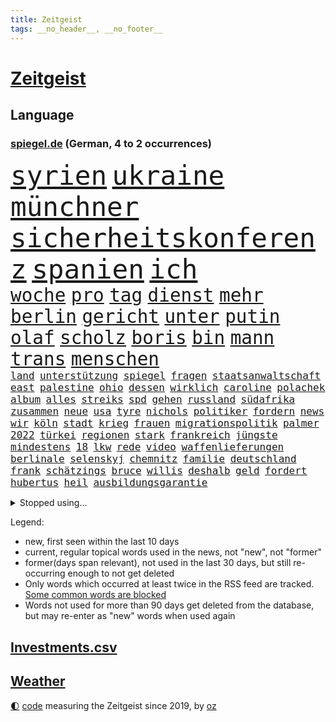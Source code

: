 ```yaml
---
title: Zeitgeist
tags: __no_header__, __no_footer__
---
```


# [Zeitgeist](https://oliz.io/zeitgeist/)

## Language

<h3><a href="https://www.spiegel.de" target="_blank">spiegel.de</a> (German, 4 to 2 occurrences)</h3>
<p style="font-family:monospace">
<span style="font-size:32pt"><a href="news_links.html#syrien" class="current">syrien</a></span>
<span style="font-size:32pt"><a href="news_links.html#ukraine" class="current">ukraine</a></span>
<span style="font-size:32pt"><a href="news_links.html#münchner" class="current">münchner</a></span>
<span style="font-size:32pt"><a href="news_links.html#sicherheitskonferenz" class="current">sicherheitskonferenz</a></span>
<span style="font-size:32pt"><a href="news_links.html#spanien" class="current">spanien</a></span>
<span style="font-size:32pt"><a href="news_links.html#ich" class="current">ich</a></span>
<br>
<span style="font-size:22pt"><a href="news_links.html#woche" class="current">woche</a></span>
<span style="font-size:22pt"><a href="news_links.html#pro" class="current">pro</a></span>
<span style="font-size:22pt"><a href="news_links.html#tag" class="current">tag</a></span>
<span style="font-size:22pt"><a href="news_links.html#dienst" class="current">dienst</a></span>
<span style="font-size:22pt"><a href="news_links.html#mehr" class="current">mehr</a></span>
<span style="font-size:22pt"><a href="news_links.html#berlin" class="current">berlin</a></span>
<span style="font-size:22pt"><a href="news_links.html#gericht" class="current">gericht</a></span>
<span style="font-size:22pt"><a href="news_links.html#unter" class="current">unter</a></span>
<span style="font-size:22pt"><a href="news_links.html#putin" class="current">putin</a></span>
<span style="font-size:22pt"><a href="news_links.html#olaf" class="current">olaf</a></span>
<span style="font-size:22pt"><a href="news_links.html#scholz" class="current">scholz</a></span>
<span style="font-size:22pt"><a href="news_links.html#boris" class="current">boris</a></span>
<span style="font-size:22pt"><a href="news_links.html#bin" class="current">bin</a></span>
<span style="font-size:22pt"><a href="news_links.html#mann" class="current">mann</a></span>
<span style="font-size:22pt"><a href="news_links.html#trans" class="current">trans</a></span>
<span style="font-size:22pt"><a href="news_links.html#menschen" class="current">menschen</a></span>
<br>
<span style="font-size:12pt"><a href="news_links.html#land" class="current">land</a></span>
<span style="font-size:12pt"><a href="news_links.html#unterstützung" class="current">unterstützung</a></span>
<span style="font-size:12pt"><a href="news_links.html#spiegel" class="current">spiegel</a></span>
<span style="font-size:12pt"><a href="news_links.html#fragen" class="current">fragen</a></span>
<span style="font-size:12pt"><a href="news_links.html#staatsanwaltschaft" class="current">staatsanwaltschaft</a></span>
<span style="font-size:12pt"><a href="news_links.html#east" class="current">east</a></span>
<span style="font-size:12pt"><a href="news_links.html#palestine" class="new">palestine</a></span>
<span style="font-size:12pt"><a href="news_links.html#ohio" class="current">ohio</a></span>
<span style="font-size:12pt"><a href="news_links.html#dessen" class="current">dessen</a></span>
<span style="font-size:12pt"><a href="news_links.html#wirklich" class="current">wirklich</a></span>
<span style="font-size:12pt"><a href="news_links.html#caroline" class="current">caroline</a></span>
<span style="font-size:12pt"><a href="news_links.html#polachek" class="new">polachek</a></span>
<span style="font-size:12pt"><a href="news_links.html#album" class="current">album</a></span>
<span style="font-size:12pt"><a href="news_links.html#alles" class="current">alles</a></span>
<span style="font-size:12pt"><a href="news_links.html#streiks" class="current">streiks</a></span>
<span style="font-size:12pt"><a href="news_links.html#spd" class="current">spd</a></span>
<span style="font-size:12pt"><a href="news_links.html#gehen" class="current">gehen</a></span>
<span style="font-size:12pt"><a href="news_links.html#russland" class="current">russland</a></span>
<span style="font-size:12pt"><a href="news_links.html#südafrika" class="current">südafrika</a></span>
<span style="font-size:12pt"><a href="news_links.html#zusammen" class="current">zusammen</a></span>
<span style="font-size:12pt"><a href="news_links.html#neue" class="current">neue</a></span>
<span style="font-size:12pt"><a href="news_links.html#usa" class="current">usa</a></span>
<span style="font-size:12pt"><a href="news_links.html#tyre" class="current">tyre</a></span>
<span style="font-size:12pt"><a href="news_links.html#nichols" class="current">nichols</a></span>
<span style="font-size:12pt"><a href="news_links.html#politiker" class="current">politiker</a></span>
<span style="font-size:12pt"><a href="news_links.html#fordern" class="current">fordern</a></span>
<span style="font-size:12pt"><a href="news_links.html#news" class="current">news</a></span>
<span style="font-size:12pt"><a href="news_links.html#wir" class="current">wir</a></span>
<span style="font-size:12pt"><a href="news_links.html#köln" class="current">köln</a></span>
<span style="font-size:12pt"><a href="news_links.html#stadt" class="current">stadt</a></span>
<span style="font-size:12pt"><a href="news_links.html#krieg" class="current">krieg</a></span>
<span style="font-size:12pt"><a href="news_links.html#frauen" class="current">frauen</a></span>
<span style="font-size:12pt"><a href="news_links.html#migrationspolitik" class="current">migrationspolitik</a></span>
<span style="font-size:12pt"><a href="news_links.html#palmer" class="current">palmer</a></span>
<span style="font-size:12pt"><a href="news_links.html#2022" class="current">2022</a></span>
<span style="font-size:12pt"><a href="news_links.html#türkei" class="current">türkei</a></span>
<span style="font-size:12pt"><a href="news_links.html#regionen" class="current">regionen</a></span>
<span style="font-size:12pt"><a href="news_links.html#stark" class="current">stark</a></span>
<span style="font-size:12pt"><a href="news_links.html#frankreich" class="current">frankreich</a></span>
<span style="font-size:12pt"><a href="news_links.html#jüngste" class="current">jüngste</a></span>
<span style="font-size:12pt"><a href="news_links.html#mindestens" class="current">mindestens</a></span>
<span style="font-size:12pt"><a href="news_links.html#18" class="current">18</a></span>
<span style="font-size:12pt"><a href="news_links.html#lkw" class="current">lkw</a></span>
<span style="font-size:12pt"><a href="news_links.html#rede" class="current">rede</a></span>
<span style="font-size:12pt"><a href="news_links.html#video" class="current">video</a></span>
<span style="font-size:12pt"><a href="news_links.html#waffenlieferungen" class="current">waffenlieferungen</a></span>
<span style="font-size:12pt"><a href="news_links.html#berlinale" class="new">berlinale</a></span>
<span style="font-size:12pt"><a href="news_links.html#selenskyj" class="current">selenskyj</a></span>
<span style="font-size:12pt"><a href="news_links.html#chemnitz" class="new">chemnitz</a></span>
<span style="font-size:12pt"><a href="news_links.html#familie" class="current">familie</a></span>
<span style="font-size:12pt"><a href="news_links.html#deutschland" class="current">deutschland</a></span>
<span style="font-size:12pt"><a href="news_links.html#frank" class="current">frank</a></span>
<span style="font-size:12pt"><a href="news_links.html#schätzings" class="new">schätzings</a></span>
<span style="font-size:12pt"><a href="news_links.html#bruce" class="current">bruce</a></span>
<span style="font-size:12pt"><a href="news_links.html#willis" class="current">willis</a></span>
<span style="font-size:12pt"><a href="news_links.html#deshalb" class="current">deshalb</a></span>
<span style="font-size:12pt"><a href="news_links.html#geld" class="current">geld</a></span>
<span style="font-size:12pt"><a href="news_links.html#fordert" class="current">fordert</a></span>
<span style="font-size:12pt"><a href="news_links.html#hubertus" class="current">hubertus</a></span>
<span style="font-size:12pt"><a href="news_links.html#heil" class="current">heil</a></span>
<span style="font-size:12pt"><a href="news_links.html#ausbildungsgarantie" class="current">ausbildungsgarantie</a></span>
</p>
<details>
<summary>Stopped using...</summary>
<p class="former" style="font-size:12pt">
wünscht(849) ausbruch(848) kehrt(848) scheinen(848) beobachten(847) freien(847) linie(847) verteidigungsministerin(847) hacker(846) normal(846) solle(846) eindruck(845) entlassung(845) gelernt(845) rheinlandpfalz(845) schlechten(845) sicherheitsbehörden(845) weitergeht(845) augen(844) erlitten(844) for(844) innenministerium(844) julia(844) lobt(844) metern(844) tiefe(844) verbraucherschützer(844) wenden(844) zuge(844) bernd(843) draußen(843) humanitäre(843) höchststand(843) verrät(843) vorhaben(843) anne(842) bereit(842) esken(842) respekt(842) schwangerschaft(842) serien(842) verhängte(842) autofahrer(841) coronainfektion(841) coronaregeln(841) deswegen(841) entdeckten(841) florian(841) gerechtigkeit(841) investieren(841) kochen(841) passen(841) privaten(841) rechtsextremen(841) spdpolitikerin(841) verunglückt(841) walter(841) übergeben(841) ausländische(840) gebraucht(840) höchste(840) natur(840) rainer(840) stets(840) strafen(840) sänger(840) tödlicher(840) beschwerden(839) diskriminierung(839) erheblich(839) gebrochen(839) richtige(839) schoss(839) versehentlich(839) äthiopien(839) bahnhof(838) beschimpft(838) besonderen(838) kochinstitut(838) kontrollieren(838) nahen(838) pariser(838) parteitag(838) quarantäne(838) rät(838) standen(838) außer(837) begleitet(837) illegalen(837) neuem(837) sendet(837) konflikte(836) leitet(836) mode(836) sichern(836) stürmer(836) usschauspielerin(836) verzichtet(836) videobotschaft(836) beschließen(835) bittere(835) dementiert(835) hölle(835) restaurant(835) sicherte(835) widerspruch(835) einreisen(834) gastgeber(834) negativ(834) flüchtlingen(833) fußballer(833) roman(833) versuchte(833) berater(832) berlins(832) dachte(832) nord(832) potsdam(832) reagierten(832) souverän(832) unterstützer(832) wies(832) durfte(831) gegenteil(831) glücklich(831) rechts(831) william(831) ebenso(830) beiträge(829) crash(829) entsetzen(829) juristisch(829) abschaffen(828) distanz(827) moskaus(827) einnahmen(826) erfunden(826) aufgenommen(825) deutsches(825) voraussetzungen(825) bundesgesundheitsminister(824) letztes(824) rollt(824) steckte(823) rasen(822) verzichten(822) pfund(820) landet(819) halbe(817) schockiert(817) freiwillig(816) präsenz(816) schneider(816) chats(815) frisch(814) schrecken(814) wachsen(813) erstochen(812) museum(811) prognose(811) aufgabe(810) app(806) hype(804) thüringer(803) hinweis(801) tuchel(799) türen(798) weitreichende(793) rakete(790) farbe(784) mehren(783) cdu/csu(780) bösen(777) wmtitel(776) explodiert(759) variante(755) uskapitol(749) langjährige(731) unwahrscheinlich(717) extremwetter(715) kannte(705) kryptowährungen(700) josef(699) strecken(680) belgische(661) umständen(641) japanischen(632) lediglich(630) fossile(608) notenbank(607) vorsicht(598) sammelt(592) kündigten(585) staatschefs(578) terroranschlag(577) strikt(576) seele(568) ausgefallen(552) las(547) vegas(547) karrierecoach(546) entlastung(539) 20000(537) höchstwert(534) gestern(533) günstiges(530) binden(524) anlage(522) zurückziehen(521) ussoldaten(518) schürt(515) teure(515) gemeinschaft(513) angestellten(507) erreichte(504) atombombe(502) hawaii(502) integration(495) entstanden(489) finanzhilfen(489) betreten(486) kunstwerke(486) erdgas(479) berufen(477) verschlechtert(475) erwärmung(474) morde(472) betrunken(462) saal(462) verwerfungen(461) 41(459) benutzt(459) ampelparteien(454) obersten(453) verläuft(453) methode(452) versuche(452) tödlichem(450) hals(449) radikaler(449) wärme(446) fotografin(443) vorbereitungen(443) bekannteste(442) quält(435) wirtschaftlich(432) pech(431) einfacher(428) gewaltsamen(427) strompreise(426) stephen(422) zustande(422) explodieren(420) rekordsumme(418) schütze(417) waffenruhe(417) verabschieden(416) beliebten(414) vergabe(414) riskiert(411) ebay(410) fdpminister(407) problematisch(399) getäuscht(394) spielplan(392) organisiert(391) mild(385) pelé(384) schwieriger(381) bundesaußenministerin(378) desto(378) einstellung(377) teppich(376) expremier(374) unterscheiden(368) krankheiten(366) report(365) unabhängiger(363) iraner(362) bestürzt(360) trick(360) westens(360) dresdner(359) einheiten(358) 350(357) designer(354) horror(353) oppositionellen(351) mohammed(344) 17jährige(343) 98(342) herum(342) fortsetzen(339) abbau(337) schuster(337) torwart(335) verschwörung(335) drohten(330) energiepreisen(329) besetzte(326) fritz(326) sportart(325) bevorstehende(324) unsicher(324) kasse(319) saporischschja(319) sexualisierte(315) landung(311) andrej(310) besatzer(309) starkes(308) wiedervereinigung(307) ausschließlich(298) völkermord(298) ausstieg(292) durchsuchen(292) gesenkt(292) handys(288) updates(287) diplomat(286) segen(286) spritzen(285) großmutter(279) filialen(278) iaea(277) recherchen(276) warteten(275) schlamm(274) verstehe(274) gefangenenaustausch(273) umstände(273) schau(270) entschuldigte(269) exregierungschef(266) unterliegt(265) mobbing(263) rüsten(258) steuerhinterziehung(258) objekte(255) beerdigung(254) gelobt(254) lngterminal(253) ran(252) zunahme(252) dürre(251) elisabeth(250) verdrängt(250) girl(249) spottet(249) titelverteidiger(248) tauscht(247) beatrix(246) homosexuelle(246) homosexuellen(246) anzeige(245) cannabis(245) hadert(244) tiefer(244) unobericht(244) anerkennen(243) verfassungsbeschwerde(243) dividende(242) exmann(240) streichung(240) trümmer(239) straßenverkehr(238) versinkt(238) galten(237) iris(237) spdgeneralsekretär(237) berüchtigten(236) irgendwann(236) verbrennungsmotor(236) wettert(236) verdiente(235) naturkatastrophen(234) panne(233) therapien(233) verbreitung(233) prompt(232) andrew(231) misshandelt(231) camper(230) hubert(230) paolo(230) führungskräfte(229) lenkt(228) wirtschaftslage(228) edeka(227) senegal(227) vorstellung(226) millionenstrafe(225) übergewinnsteuer(225) tvinterview(224) hast(223) standards(223) transportieren(223) schrumpfen(222) vertraulichen(220) fehlten(216) angehen(215) baum(215) niedersachsens(215) spdchefin(215) beteuert(214) körperliche(214) kronprinz(212) atomkraftwerken(211) brasilianer(211) stehende(211) atomkraftwerke(210) begegnen(210) fehlenden(208) übergewinne(208) verteilen(206) anruf(205) vize(205) reparationen(204) billig(203) festgenommene(203) einschlag(202) säure(202) lieferengpässe(200) rechtliche(200) festkleben(198) juristisches(198) weltraum(197) anschlags(196) eingeschlagen(196) klimaschützer(196) repressionen(196) 17jähriger(192) strompreis(192) gelbe(191) toilette(189) verurteilen(189) überragende(189) czaja(187) oberster(187) glänzte(185) spielberg(185) üppige(185) demonstrierenden(184) notruf(183) summer(182) zweitgrößte(182) usdemokraten(181) vertrauliche(181) wärmepumpen(180) moderator(179) 82(177) wichtigster(177) farce(176) kilowattstunde(176) neukölln(176) britischem(174) umgehend(174) cdugeneralsekretär(173) pleiten(173) strikte(173) dunkel(172) psychischen(172) quatsch(172) rad(172) tücken(172) vereinbarten(172) 1993(171) delegation(171) medizin(171) mithäftling(171) terminal(170) kandidierte(169) kapazität(168) einsätzen(166) globes(166) heikle(165) alfons(164) diebstahl(164) elefanten(164) alex(163) ramona(162) schuhbeck(162) angeordnete(161) treffern(161) atomkraftwerk(160) erkenntnissen(160) lindsey(159) schwachstellen(159) töne(159) verschärfung(159) films(157) energiesicherheit(156) ernstfall(154) brentford(153) chefredakteurin(153) forschern(152) link(152) nachspiel(152) rechter(151) reiten(151) unruhen(151) vizepräsident(151) zugspitze(151) stromnetz(149) boni(148) umweltfreundlich(148) gendern(147) giovanni(147) havertz(147) randale(147) rappers(146) milliardengewinne(145) 2003(144) satellitenbilder(144) luftangriff(143) ökologisch(143) strategen(142) unterzahl(142) master(141) road(141) routinierter(141) grundsatzrede(140) marschflugkörper(140) energiepolitik(139) umgekehrt(139) verbrachte(139) verbringen(138) beliefern(137) hurrikan(137) raf(137) monika(136) reinigung(136) rügt(136) spiegelrekonstruktion(136) stromsparen(136) tel(136) schafften(135) landesarbeitsgericht(134) miese(134) begrenzte(133) spendet(133) werkstatt(133) aufgehalten(132) betrogen(132) digitalminister(132) hingerichtet(131) jahrhunderts(131) aufräumarbeiten(130) ernüchternd(129) gesetzten(129) memoiren(129) psychologin(129) blanchett(127) cate(127) grippe(127) halbzeit(127) kompliziert(127) krawalle(127) onlineshopping(127) exoplaneten(126) turnieren(126) aviv(125) inspiziert(125) außenseiter(124) hauptdarstellerin(124) tshirt(124) arroganz(123) militärexperte(123) mitbekommen(123) vereinbarung(123) zahnarzt(123) arabischen(122) monatlich(122) schutzmacht(122) abbey(121) schäuble(121) sondertribunal(121) gerecht(120) sportdirektor(120) barrymore(118) drew(118) verstaatlichung(118) abwahl(117) billigtarif(117) fabrik(117) gruppensieg(117) piqué(117) belege(116) future(116) peskow(116) weihnachten(116) liebte(115) steven(115) abwesenheit(114) flüssigerdgas(114) jauch(114) kubikmeter(114) pr(114) schiffsverkehr(114) spezialeinheit(114) enormen(113) spaltet(113) auszahlen(112) elbphilharmonie(112) globe(112) kaltluft(112) königshauses(112) masha(112) spiderman(112) tendenz(112) kommando(111) ulf(111) abraham(110) mobilmachung(110) festgehalten(109) konjunkturprognosen(108) militärexperten(108) geiger(107) liebling(107) desolate(106) gefährlichsten(106) gegenstände(106) ifo(106) kopftuch(106) arbeiter(105) fdpfinanzminister(105) tatortvote(105) verachtung(105) wegbaggern(105) anforderungen(104) doppelwumms(104) einkauf(104) lehrkräftemangel(104) mitspielen(104) überfahren(104) möge(102) podolski(102) regierenden(102) tagebau(102) überflutete(102) blau(101) mary(101) unerträglich(101) bolsonaros(100) chaotische(100) bundeshaushalt(99) haustür(98) inácio(98) luiz(98) vegetarisch(98) beruhigt(97) christiane(97) erfüllen(97) programme(97) baupreise(96) schlachtfeld(96) straffrei(95) gewehrt(94) tagebuch(94) absetzen(93) göttingen(93) hochwasser(93) operiert(93) sprühen(93) verflüssigtes(93) genuss(92) trage(92) aufgehängt(91) dankesrede(91) eric(91) korruptionsskandal(91) minsk(91) verschaffen(91) wochenstart(91) exbotschafter(90) herausfinden(90) jederzeit(90) sauerland(90) verbrecher(90) zentralratspräsident(90) zulassen(90) bulgarische(89) gestohlenen(89) interviewt(89) laptops(89) zentraler(89) jean(88) räumlichkeiten(88) westküste(88) antiterroreinsatz(87) billigt(87) familienalltag(87) gwyneth(87) ipads(87) paltrow(87) pfefferspray(87) sinnlos(87) weltall(87) carolina(86) erforschung(86) erleichterung(86) flugzeugs(86) kilimandscharo(86) langjähriger(86) scheuen(86) wechseljahren(86) 736(85) auswanderer(85) bernstein(85) champagner(85) eingesetzten(85) garzweiler(85) geschmack(85) heinrich(85) kronzeuge(85) rasanten(85) sieglosen(85) skisport(85) coronafälle(84) ehrlichkeit(84) grippewelle(84) kremlgegner(84) y(84) auffällig(83) blind(83) erfolgsrezept(83) überlastung(83) 75jährigen(82) beleuchtung(82) cannabislegalisierung(82) darknet(82) dihk(82) ronja(82) rönne(82) serbischen(82) todeszahlen(82) widmen(82) zeitgemäß(82) zugeständnisse(82) zäh(82) gebastelt(81) kompromissen(81) kremls(81) absichern(80) kaliforniens(80) kindesmissbrauchs(80) kredite(80) macs(80) misshandlung(80) optik(80) bedeckt(79) csugeneralsekretär(79) helme(79) huber(79) rabbinerschule(79) verbrechens(79) volkes(79) lästert(78) antreibt(77) ausgemacht(77) museums(77) gehaltskürzung(76) japanisches(76) kolleginnen(76) schaurig(76) steuerpflichtig(76) zentralrats(76) drosseln(75) kaulitz(75) planten(75) privatpersonen(75) wohnungsnot(75) 1923(74) blüte(74) dissidenten(74) einschüchterung(74) frederik(74) gepriesen(74) gleise(74) männlicher(74) tabu(74) unesco(74) verbannen(74) webseite(74) zew(74) abwenden(73) bedienen(73) düstere(73) erpressergruppe(73) faesers(73) koloniale(73) pistole(73) verunsichert(73) wahlkampfversprechen(73) ware(73) zewstudie(73) ampelpolitiker(72) eiskunstläuferin(72) köstlich(72) menschenrechtsbeauftragte(72) redet(72) regenwald(72) anleitung(71) aufmarschiert(71) aufstellen(71) comedian(71) trainierte(71) usfirma(71) vorzeichen(71) weltkriegs(71) entscheidendes(70) klimaschutzbewegung(70) spiegelbuch(70) usamerikanerin(70) aktienrente(69) buffett(69) enttarnt(69) fulham(69) gegengewicht(69) migrationshintergrund(69) verschicken(69) warren(69) zurückzubekommen(69) aufenthalt(68) brüsseler(68) haar(68) klimaaktivistinnen(68) privatjets(68) stimmten(68) straßenblockaden(68) einmischung(67) lockbit(67) rezessionssorgen(67) siemens(67) uralten(67) bosch(66) brandmann(66) deklarierte(66) positionspapier(66) rich(66) schleppt(66) formiert(65) ftx(65) hiphopproduzent(65) nachziehen(65) rekordniveau(65) repräsentantenhaus(65) bengvir(64) beweist(64) borkum(64) desolaten(64) eberhard(64) itamar(64) milden(64) polieren(64) schulter(64) seattle(64) drahtzieher(63) klimabewegung(63) tomaten(63) abzusichern(62) bankmanfried(62) hinterbliebene(62) puppe(62) rsv(62) slogans(62) stimmzettel(62) xvi(62) 20jährigen(61) auftritten(61) handynutzer(61) kleineren(61) lanz(61) paradox(61) regimekritiker(61) abgründe(60) generalinspekteur(60) hirn(60) iwf(60) nevada(60) umstrittensten(60) verschanzt(60) enthüllungen(59) erkrankten(59) essens(59) fenster(59) frische(59) gitarre(59) godfather(59) helikopteraffäre(59) kabinettsmitglied(59) kostspieligen(59) mcdonald's(59) tram(59) guangzhou(58) tessa(58) apokalypse(57) hsvprofi(57) intimer(57) leichte(57) lydon(57) sexpistolssänger(57) wechselte(57) wintereinbruch(57) amtsgericht(56) elternabend(56) schlanker(56) spiegelfamiliennewsletter(56) bagger(55) barbarei(55) braunkohletagebau(55) coronahilfen(55) steigern(55) steuerpolitik(55) testspiel(55) integrität(54) knotenpunkt(54) münzen(54) penis(54) saudiarabische(54) carla(53) fabian(53) garage(53) gesetzliche(53) organisatoren(53) sprengfalle(53) telefónica(53) umstürzende(53) auflaufen(52) bierhoff(52) rückschritt(52) verruf(52) ärmsten(52) begleiterin(51) dnipro(51) dunkelheit(51) durcheinander(51) greenpeace(51) haiti(51) hängepartie(51) verarbeiten(51) duda(50) entschlüsselt(50) gegenentwurf(50) geldhaus(50) mitchell(50) vulkan(50) hintergründen(49) louis(49) verschlafen(49) abfahrer(48) abgenommen(48) duisburgessen(48) folgenden(48) forschungsteam(48) russlandgeschäfte(48) totale(48) 750000(47) evakuierungen(47) flügel(47) kletterer(47) mächtige(47) o2(47) abhilfe(46) exportieren(46) personenschützer(46) schutzanzügen(46) ausgerückt(45) düsteres(45) gasdeal(45) gelegenheit(45) korruptionsermittlungen(45) lokomotiven(45) mitreißenden(45) stromerzeuger(45) strukturelle(45) tauchte(45) wu(45) 32jährigen(44) erfolgschancen(44) gepardpanzer(44) labor(44) parkplätze(44) unnötig(44) anzug(43) begleitung(43) cook(43) erkennbar(43) interessenvertreter(43) lösegeld(43) mangelnder(43) metalband(43) regierungskritischer(43) chirurg(42) mahnung(42) shampoo(42) stockt(42) ach(41) bedauern(41) berufsaussichten(41) drastischer(41) geschosse(41) kapital(41) liebeslied(41) monsterwelle(41) techniker(41) choice(40) geräten(40) schnelleren(40) unterhalt(40) weitesten(40) aktionsplan(39) hausaufgaben(39) peruanische(39) schlüssel(39) ölpreisdeckel(39) bezug(38) dr(38) dre(38) kehrseite(38) festzunehmen(37) handelspartner(37) luftabwehr(37) reihenfolge(37) revier(37) unangemessen(37) wirtschaftsgeschichte(37) wonder(37) anwendung(36) befördern(36) einbestellt(36) großkonzerne(36) lebenszeit(36) lubmin(36) permanente(36) schlagkraft(36) terrorverdächtige(36) verstärkung(36) alltägliche(35) biathletinnen(35) biontech(35) boy(35) chefredakteur(35) europe(35) homophober(35) innsbruck(35) mehrheitlich(35) unternehmenschef(35) biathlonweltcup(34) boluarte(34) dina(34) fabuliert(34) fahrenden(34) favoritencheck(34) luxusmarke(34) spender(34) abrechnungen(33) peinlich(33) rind(33) wehrbeauftragte(33) grassiert(32) nepal(32) sparte(32) todesurteile(32) naher(31) senatorin(31) umgeben(31) weltbühne(31) wohnblock(31) elementary(30) ftxgründer(30) umbauen(30) weiterbildung(30) 32jährige(29) afdfraktion(29) annika(29) anwesenheit(29) fremden(29) heimweh(29) hinrichtungen(29) importe(29) nannte(29) nhl(29) partnerschaften(29) price(29) schärferes(29) afdpolitikerin(28) fächer(28) klimafreundlichen(28) merkwürdige(28) panzeri(28) puma(28) storch(28) zurückgetretenen(28) übersterblichkeit(28) brustkrebs(27) explodierte(27) kinderkriegen(27) regisseurs(27) selbstständige(27) todoliste(27) unnötigen(27) wildtiere(27) ducks(26) gesundem(26) juwelen(26) organisierten(26) philologenverband(26) ungeimpfte(26) argentinischen(25) belästigungsvorwürfe(25) entspannen(25) guardian(25) radio(25) unvorbereitete(25) verheerende(25) bellenhaus(24) burgtheater(24) doppelten(24) träger(24) autoritäre(23) eroberung(23) erstatten(23) kriegsgefangenen(23) käse(23) mitgliederzahl(23) nachteil(23) revision(23) boom(22) bäumen(22) elektrizität(22) granate(22) kreativer(22) schwarzarbeit(22) tunnel(22) verwandtschaft(22) vorstand(22) biolebensmitteln(21) giert(21) kranken(21) mythos(21) schublade(21) strafrechtlich(21) waffenrechts(21) beträgt(20) fabrikate(20) hinziehen(20) kreist(20) medienschelte(20) missbrauchsvorwürfen(20) untersagen(20) wiederholungstäter(20) wucht(20) fanatische(19) gläubigen(19) grundlegend(19) radler(19) rekordjahr(19) schichten(19) stellvertretender(19) unschuld(19) volkswagenkonzern(19) zurückkaufen(19) enttäuschungen(18) geschlechtsneutrale(18) herausragenden(18) klimaschützerin(18) seelische(18) unpünktlich(18) ampelpläne(17) datenschutzverstößen(17) stunt(17) arbeitstag(16) heilige(16) hochhaus(16) instabiler(16) klimaterroristen(16) mitfavorit(16) unwort(16) wahnsinn(16) widerlich(16) zoll(16) brust(15) flüchtig(15) geldanlage(15) offensiven(15) airbnb(14) brandenburgs(14) bundesfinanzministerium(14) gebürtige(14) interviewte(14) legalen(14) protagonisten(14) rituale(14) schwulen(14) silvestervideo(14) vatikanstadt(14) familiengeheimnis(13) foodwatch(13) neujahrsbotschaft(13) psychologen(13) schnees(13) urlaubsziele(13) vornamen(13) ansätze(12) bundesverteidigungsministerin(12) ina(12) minderjährigen(12) peinliche(12) springen(12) unglücklichen(12) 2038(11) autobauers(11) bewusster(11) bolsonaroanhänger(11) genussvoll(11) lieferanten(11) notfallsanitäter(11) quarantänepflicht(11)
</p>
</details>
<p>Legend:
<ul>
<li><span class="new">new</span>, first seen within the last 10 days</li>
<li><span class="current">current</span>, regular topical words used in the news, not "new", not "former"</li>
<li><span class="former">former(days span relevant)</span>, not used in the last 30 days, but still re-occurring enough to not get deleted</li>
<li>Only words which occurred at least twice in the RSS feed are tracked. <a href="language/filters.py">Some common words are blocked</a></li>
<li>Words not used for more than 90 days get deleted from the database, but may re-enter as "new" words when used again</li>
</ul>
</p>

## [Investments](investments.html)[.csv](investments.csv)

## [Weather](weather.html)

<footer>
<a href="javascript:toggleTheme()" class="nav">🌓</a>
<a href="https://github.com/ooz/zeitgeist">code</a> measuring the Zeitgeist since 2019, by <a href="https://oliz.io">oz</a>
</footer>
